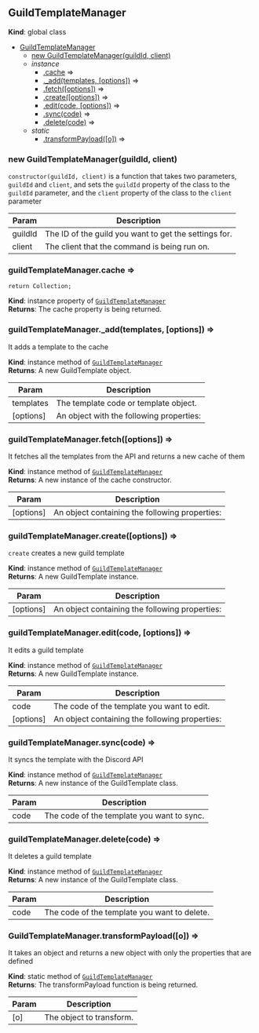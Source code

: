 <a name="GuildTemplateManager"></a>

## GuildTemplateManager
**Kind**: global class  

* [GuildTemplateManager](#GuildTemplateManager)
    * [new GuildTemplateManager(guildId, client)](#new_GuildTemplateManager_new)
    * _instance_
        * [.cache](#GuildTemplateManager+cache) ⇒
        * [._add(templates, [options])](#GuildTemplateManager+_add) ⇒
        * [.fetch([options])](#GuildTemplateManager+fetch) ⇒
        * [.create([options])](#GuildTemplateManager+create) ⇒
        * [.edit(code, [options])](#GuildTemplateManager+edit) ⇒
        * [.sync(code)](#GuildTemplateManager+sync) ⇒
        * [.delete(code)](#GuildTemplateManager+delete) ⇒
    * _static_
        * [.transformPayload([o])](#GuildTemplateManager.transformPayload) ⇒

<a name="new_GuildTemplateManager_new"></a>

### new GuildTemplateManager(guildId, client)
`constructor(guildId, client)` is a function that takes two parameters, `guildId` and `client`, andsets the `guildId` property of the class to the `guildId` parameter, and the `client` property ofthe class to the `client` parameter


| Param | Description |
| --- | --- |
| guildId | The ID of the guild you want to get the settings for. |
| client | The client that the command is being run on. |

<a name="GuildTemplateManager+cache"></a>

### guildTemplateManager.cache ⇒
`return Collection;`

**Kind**: instance property of [<code>GuildTemplateManager</code>](#GuildTemplateManager)  
**Returns**: The cache property is being returned.  
<a name="GuildTemplateManager+_add"></a>

### guildTemplateManager.\_add(templates, [options]) ⇒
It adds a template to the cache

**Kind**: instance method of [<code>GuildTemplateManager</code>](#GuildTemplateManager)  
**Returns**: A new GuildTemplate object.  

| Param | Description |
| --- | --- |
| templates | The template code or template object. |
| [options] | An object with the following properties: |

<a name="GuildTemplateManager+fetch"></a>

### guildTemplateManager.fetch([options]) ⇒
It fetches all the templates from the API and returns a new cache of them

**Kind**: instance method of [<code>GuildTemplateManager</code>](#GuildTemplateManager)  
**Returns**: A new instance of the cache constructor.  

| Param | Description |
| --- | --- |
| [options] | An object containing the following properties: |

<a name="GuildTemplateManager+create"></a>

### guildTemplateManager.create([options]) ⇒
`create` creates a new guild template

**Kind**: instance method of [<code>GuildTemplateManager</code>](#GuildTemplateManager)  
**Returns**: A new GuildTemplate instance.  

| Param | Description |
| --- | --- |
| [options] | An object containing the following properties: |

<a name="GuildTemplateManager+edit"></a>

### guildTemplateManager.edit(code, [options]) ⇒
It edits a guild template

**Kind**: instance method of [<code>GuildTemplateManager</code>](#GuildTemplateManager)  
**Returns**: A new GuildTemplate instance.  

| Param | Description |
| --- | --- |
| code | The code of the template you want to edit. |
| [options] | An object containing the following properties: |

<a name="GuildTemplateManager+sync"></a>

### guildTemplateManager.sync(code) ⇒
It syncs the template with the Discord API

**Kind**: instance method of [<code>GuildTemplateManager</code>](#GuildTemplateManager)  
**Returns**: A new instance of the GuildTemplate class.  

| Param | Description |
| --- | --- |
| code | The code of the template you want to sync. |

<a name="GuildTemplateManager+delete"></a>

### guildTemplateManager.delete(code) ⇒
It deletes a guild template

**Kind**: instance method of [<code>GuildTemplateManager</code>](#GuildTemplateManager)  
**Returns**: A new instance of the GuildTemplate class.  

| Param | Description |
| --- | --- |
| code | The code of the template you want to delete. |

<a name="GuildTemplateManager.transformPayload"></a>

### GuildTemplateManager.transformPayload([o]) ⇒
It takes an object and returns a new object with only the properties that are defined

**Kind**: static method of [<code>GuildTemplateManager</code>](#GuildTemplateManager)  
**Returns**: The transformPayload function is being returned.  

| Param | Description |
| --- | --- |
| [o] | The object to transform. |

